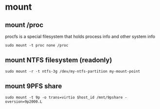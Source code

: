 # mount

## mount /proc

procfs is a special filesystem that holds process info and other system info

`sudo mount -t proc none /proc`

## mount NTFS filesystem (readonly)

`sudo mount -r -t ntfs-3g /dev/my-ntfs-partition my-mount-point`

## mount 9PFS share

`sudo mount -t 9p -o trans=virtio $host_id /mnt/9pshare -oversion=9p2000.L`
